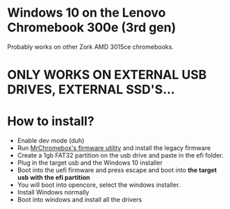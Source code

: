 # Windows 10 on the Lenovo Chromebook 300e (3rd gen)
Probably works on other Zork AMD 3015ce chromebooks.
# ONLY WORKS ON EXTERNAL USB DRIVES, EXTERNAL SSD'S...
# How to install?
* Enable dev mode (duh)
* Run [MrChromebox's firmware utility](https://mrchromebox.tech/#fwscript) and install the legacy firmware
* Create a 1gb FAT32 partition on the usb drive and paste in the efi folder.
* Plug in the target usb and the Windows 10 installer
* Boot into the uefi firmware and press escape and boot into **the target usb with the efi partition**
* You will boot into opencore, select the windows installer.
* Install Windows normally
* Boot into windows and install all the drivers
